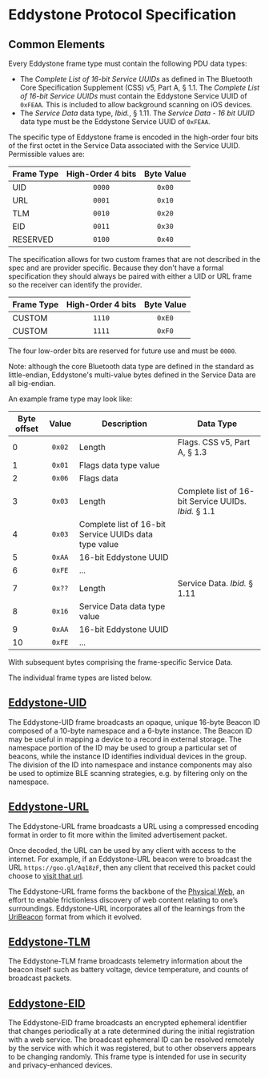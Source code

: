 # Eddystone Protocol Specification

## Common Elements

Every Eddystone frame type must contain the following PDU data types:

- The _Complete List of 16-bit Service UUIDs_ as defined in The Bluetooth Core Specification Supplement (CSS) v5, Part A, § 1.1. The _Complete List of 16-bit Service UUIDs_ must contain the Eddystone Service UUID of `0xFEAA`. This is included to allow background scanning on iOS devices.
- The _Service Data_ data type, _Ibid._, § 1.11. The _Service Data - 16 bit UUID_ data type must be the Eddystone Service UUID of `0xFEAA`.

The specific type of Eddystone frame is encoded in the high-order four bits of the first octet in the Service Data associated with the Service UUID. Permissible values are:

Frame Type | High-Order 4 bits | Byte Value
:----------|:-----------------:|:---------:
UID | `0000` | `0x00`
URL | `0001` | `0x10`
TLM | `0010` | `0x20`
EID | `0011` | `0x30`
RESERVED | `0100` | `0x40`

The specification allows for two custom frames that are not described in the spec and are provider specific. Because they don't have a formal specification they should always be paired with either a UID or URL frame so the receiver can identify the provider.

Frame Type | High-Order 4 bits | Byte Value
:----------|:-----------------:|:---------:
CUSTOM | `1110` | `0xE0`
CUSTOM | `1111` | `0xF0`

The four low-order bits are reserved for future use and must be `0000`.

Note: although the core Bluetooth data type are defined in the standard as
little-endian, Eddystone's multi-value bytes defined in the Service Data are
all big-endian.

An example frame type may look like:

Byte offset | Value | Description | Data Type
-----|:-----:|-----------|------------
 0 | `0x02` | Length | Flags. CSS v5, Part A, § 1.3
 1 | `0x01` | Flags data type value
 2 | `0x06` | Flags data
 3 | `0x03` | Length | Complete list of 16-bit Service UUIDs. _Ibid._ § 1.1
 4 | `0x03` | Complete list of 16-bit Service UUIDs data type value
 5 | `0xAA` | 16-bit Eddystone UUID
 6 | `0xFE` | ...
 7 | `0x??` | Length | Service Data. _Ibid._ § 1.11
 8 | `0x16` | Service Data data type value
 9 | `0xAA` | 16-bit Eddystone UUID
10 | `0xFE` | ...

With subsequent bytes comprising the frame-specific Service Data.

The individual frame types are listed below.

## [Eddystone-UID](eddystone-uid)

The Eddystone-UID frame broadcasts an opaque, unique 16-byte Beacon ID composed of a 10-byte namespace and a 6-byte instance. The Beacon ID may be useful in mapping a device to a record in external storage. The namespace portion of the ID may be used to group a particular set of beacons, while the instance ID identifies individual devices in the group. The division of the ID into namespace and instance components may also be used to optimize BLE scanning strategies, e.g. by filtering only on the namespace.

## [Eddystone-URL](eddystone-url)

The Eddystone-URL frame broadcasts a URL using a compressed encoding format in order to fit more within the limited advertisement packet.

Once decoded, the URL can be used by any client with access to the internet. For example, if an Eddystone-URL beacon were to broadcast the URL `https://goo.gl/Aq18zF`, then any client that received this packet could choose to [visit that url](https://goo.gl/Aq18zF).

The Eddystone-URL frame forms the backbone of the [Physical Web](http://physical-web.org), an effort to enable frictionless discovery of web content relating to one’s surroundings. Eddystone-URL incorporates all of the learnings from the [UriBeacon](http://uribeacon.org) format from which it evolved.

## [Eddystone-TLM](eddystone-tlm)

The Eddystone-TLM frame broadcasts telemetry information about the beacon itself such as battery voltage, device temperature, and counts of broadcast packets.

## [Eddystone-EID](eddystone-eid)

The Eddystone-EID frame broadcasts an encrypted ephemeral identifier that changes periodically at a rate determined during the initial registration with a web service. The broadcast ephemeral ID can be resolved remotely by the service with which it was registered, but to other observers appears to be changing randomly. This frame type is intended for use in security and privacy-enhanced devices.
